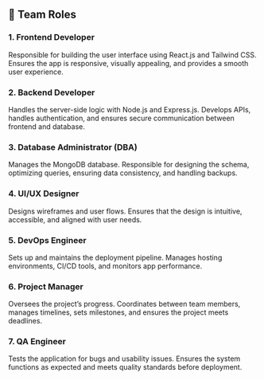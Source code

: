 ## 👥 Team Roles

### 1. Frontend Developer
Responsible for building the user interface using React.js and Tailwind CSS. Ensures the app is responsive, visually appealing, and provides a smooth user experience.

### 2. Backend Developer
Handles the server-side logic with Node.js and Express.js. Develops APIs, handles authentication, and ensures secure communication between frontend and database.

### 3. Database Administrator (DBA)
Manages the MongoDB database. Responsible for designing the schema, optimizing queries, ensuring data consistency, and handling backups.

### 4. UI/UX Designer
Designs wireframes and user flows. Ensures that the design is intuitive, accessible, and aligned with user needs.

### 5. DevOps Engineer
Sets up and maintains the deployment pipeline. Manages hosting environments, CI/CD tools, and monitors app performance.

### 6. Project Manager
Oversees the project’s progress. Coordinates between team members, manages timelines, sets milestones, and ensures the project meets deadlines.

### 7. QA Engineer
Tests the application for bugs and usability issues. Ensures the system functions as expected and meets quality standards before deployment.


